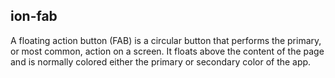 <h2>ion-fab</h2>

A floating action button (FAB) is a circular button that performs the primary, or most common, action on a screen. It floats above the content of the page and is normally colored either the primary or secondary color of the app.